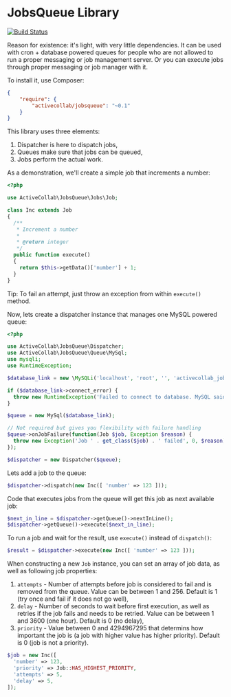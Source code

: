 # JobsQueue Library

[![Build Status](https://travis-ci.org/activecollab/jobsqueue.svg?branch=master)](https://travis-ci.org/activecollab/jobsqueue)

Reason for existence: it's light, with very little dependencies. It can be used with cron + database powered queues for
people who are not allowed to run a proper messaging or job management server. Or you can execute jobs through proper
messaging or job manager with it.

To install it, use Composer:

```json
{
    "require": {
        "activecollab/jobsqueue": "~0.1"
    }
}
```


This library uses three elements:

1. Dispatcher is here to dispatch jobs,
2. Queues make sure that jobs can be queued,
3. Jobs perform the actual work.

As a demonstration, we'll create a simple job that increments a number:

```php
<?php

use ActiveCollab\JobsQueue\Jobs\Job;

class Inc extends Job
{
  /**
   * Increment a number
   *
   * @return integer
   */
  public function execute()
  {
    return $this->getData()['number'] + 1;
  }
}
```

Tip: To fail an attempt, just throw an exception from within `execute()` method.

Now, lets create a dispatcher instance that manages one MySQL powered queue:

```php
<?php

use ActiveCollab\JobsQueue\Dispatcher;
use ActiveCollab\JobsQueue\Queue\MySql;
use mysqli;
use RuntimeException;

$database_link = new \MySQLi('localhost', 'root', '', 'activecollab_jobs_queue_test');

if ($database_link->connect_error) {
  throw new RuntimeException('Failed to connect to database. MySQL said: ' . $database_link->connect_error);
}

$queue = new MySql($database_link);

// Not required but gives you flexibility with failure handling
$queue->onJobFailure(function(Job $job, Exception $reason) {
  throw new Exception('Job ' . get_class($job) . ' failed', 0, $reason);
});

$dispatcher = new Dispatcher($queue);
```

Lets add a job to the queue:

```php
$dispatcher->dispatch(new Inc([ 'number' => 123 ]));
```

Code that executes jobs from the queue will get this job as next available job:

```php
$next_in_line = $dispatcher->getQueue()->nextInLine();
$dispatcher->getQueue()->execute($next_in_line);
```

To run a job and wait for the result, use `execute()` instead of `dispatch()`:

```php
$result = $dispatcher->execute(new Inc([ 'number' => 123 ]));
```

When constructing a new `Job` instance, you can set an array of job data, as well as following job properties:

1. `attempts` - Number of attempts before job is considered to fail and is removed from the queue. Value can be between 1 and 256. Default is 1 (try once and fail if it does not go well),
2. `delay` - Number of seconds to wait before first execution, as well as retries if the job fails and needs to be retried. Value can be between 1 and 3600 (one hour). Default is 0 (no delay),
3. `priority` - Value between 0 and 4294967295 that determins how important the job is (a job with higher value has higher priority). Default is 0 (job is not a priority).

```php
$job = new Inc([
  'number' => 123,
  'priority' => Job::HAS_HIGHEST_PRIORITY,
  'attempts' => 5,
  'delay' => 5,
]);
```